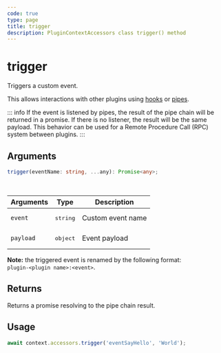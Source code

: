 ```yaml
---
code: true
type: page
title: trigger
description: PluginContextAccessors class trigger() method
---
```


# trigger

Triggers a custom event.

This allows interactions with other plugins using [hooks](/core/2/plugins/guides/hooks) or [pipes](/core/2/plugins/guides/pipes).

::: info
If the event is listened by pipes, the result of the pipe chain will be returned in a promise.
If there is no listener, the result will be the same payload.
This behavior can be used for a Remote Procedure Call (RPC) system between plugins.
:::

## Arguments

```ts
trigger(eventName: string, ...any): Promise<any>;
```

<br/>

| Arguments | Type              | Description       |
| --------- | ----------------- | ----------------- |
| `event`   | <pre>string</pre> | Custom event name |
| `payload` | <pre>object</pre> | Event payload     |

**Note:** the triggered event is renamed by the following format:<br/>`plugin-<plugin name>:<event>`.

## Returns

Returns a promise resolving to the pipe chain result.

## Usage

```ts
await context.accessors.trigger('eventSayHello', 'World');
```
